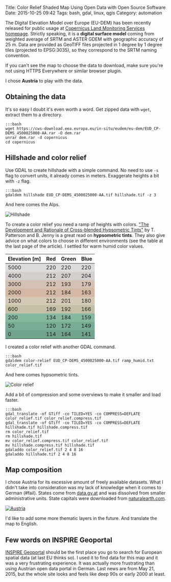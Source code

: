 Title: Color Relief Shaded Map Using Open Data with Open Source Software
Date: 2015-10-25 09:42
Tags: bash, gdal, linux, qgis
Category: automation

The Digital Elevation Model over Europe (EU-DEM) has been recently released for public usage at [Copernicus Land Monitoring Services homepage](http://land.copernicus.eu/in-situ/eu-dem). Strictly speaking, it is a **digital surface model** coming from weighted average of SRTM and ASTER GDEM with geographic accuracy of 25 m. Data are provided as GeoTIFF files projected in 1 degree by 1 degree tiles (projected to EPSG:3035), so they correspond to the SRTM naming convention.

If you can't see the map to choose the data to download, make sure you're not using HTTPS Everywhere or similar browser plugin.

I chose **Austria** to play with the data.

## Obtaining the data

It's so easy I doubt it's even worth a word. Get zipped data with `wget`, extract them to a directory.

    :::bash
    wget https://cws-download.eea.europa.eu/in-situ/eudem/eu-dem/EUD_CP-DEMS_4500025000-AA.rar -O dem.rar
    unrar dem.rar -d copernicus
    cd copernicus

## Hillshade and color relief

Use GDAL to create hillshade with a simple command. No need to use `-s` flag to convert units, it already comes in meters. Exaggerate heights a bit with `-z` flag.

    :::bash
    gdaldem hillshade EUD_CP-DEMS_4500025000-AA.tif hillshade.tif -z 3

And here comes the Alps.

<p class="text-center"><img title="Hillshade" src="{filename}/assets/color-relief-shaded-map-using-open-data-and-open-source-software/hillshade.png" class="center"></p>

To create a color relief you need a ramp of heights with colors. ["The Development and Rationale of Cross-blended Hypsometric Tints"](http://cartographicperspectives.org/index.php/journal/article/viewFile/20/70) by T. Patterson and B. Jenny is a great read on **hypsometric tints**. They also give advice on what colors to choose in different environments (see the table at the last page of the article). I settled for warm humid color values.

<table class="center">
<thead>
    <tr>
        <th>Elevation [m]</th>
        <th>Red</th>
        <th>Green</th>
        <th>Blue</th>
    </tr>
</thead>
<tbody>
<tr style="background: rgb(220, 220, 220)">
<td>5000</td>
<td>220</td>
<td>220</td>
<td>220</td>
</tr>
<tr style="background: rgb(212, 207, 204)">
<td>4000</td>
<td>212</td>
<td>207</td>
<td>204</td>
</tr>
<tr style="background: rgb(212, 193, 179)">
<td>3000</td>
<td>212</td>
<td>193</td>
<td>179</td>
</tr>
<tr style="background: rgb(212, 184, 163)">
<td>2000</td>
<td>212</td>
<td>184</td>
<td>163</td>
</tr>
<tr style="background: rgb(212, 201, 180)">
<td>1000</td>
<td>212</td>
<td>201</td>
<td>180</td>
</tr>
<tr style="background: rgb(196, 192, 166)">
<td>600</td>
<td>169</td>
<td>192</td>
<td>166</td>
</tr>
<tr style="background: rgb(134, 184, 159)">
<td>200</td>
<td>134</td>
<td>184</td>
<td>159</td>
</tr>
<tr style="background: rgb(120, 172, 149)">
<td>50</td>
<td>120</td>
<td>172</td>
<td>149</td>
</tr>
<tr style="background: rgb(114, 164, 141)">
<td>0</td>
<td>114</td>
<td>164</td>
<td>141</td>
</tr>
</tbody>
</table>

I created a color relief with another GDAL command.

    :::bash
    gdaldem color-relief EUD_CP-DEMS_4500025000-AA.tif ramp_humid.txt color_relief.tif

And here comes hypsometric tints.

<p class="text-center"><img title="Color relief" src="{filename}/assets/color-relief-shaded-map-using-open-data-and-open-source-software/color_relief.png" class="center"></p>

Add a bit of compression and some overviews to make it smaller and load faster.

    :::bash
    gdal_translate -of GTiff -co TILED=YES -co COMPRESS=DEFLATE color_relief.tif color_relief.compress.tif
    gdal_translate -of GTiff -co TILED=YES -co COMPRESS=DEFLATE hillshade.tif hillshade.compress.tif
    rm color_relief.tif
    rm hillshade.tif
    mv color_relief.compress.tif color_relief.tif
    mv hillshade.compress.tif hillshade.tif
    gdaladdo color_relief.tif 2 4 8 16
    gdaladdo hillshade.tif 2 4 8 16

## Map composition

I chose Austria for its excessive amount of freely available datasets. What I didn't take into consideration was my lack of knowledge when it comes to German (#fail). States come from [data.gv.at](http://data.gv.at) and was dissolved from smaller administrative units. State capitals were downloaded from [naturalearth.com](http://naturalearth.com).

<p class="text-center"><a href="{filename}/assets/color-relief-shaded-map-using-open-data-and-open-source-software/map.pdf" title="Click for PDF version"><img title="Austria" src="{filename}/assets/color-relief-shaded-map-using-open-data-and-open-source-software/map.png" class="center"></a></p>

I'd like to add some more thematic layers in the future. And translate the map to English.

## Few words on INSPIRE Geoportal

[INSPIRE Geoportal](http://inspire-geoportal.ec.europa.eu/) should be the first place you go to search for European spatial data (at last EU thinks so). I used it to find data for this map and it was a very frustrating experience. It was actually more frustrating than using Austrian open data portal in German. Last news are from May 21, 2015, but the whole site looks and feels like deep 90s or early 2000 at least.